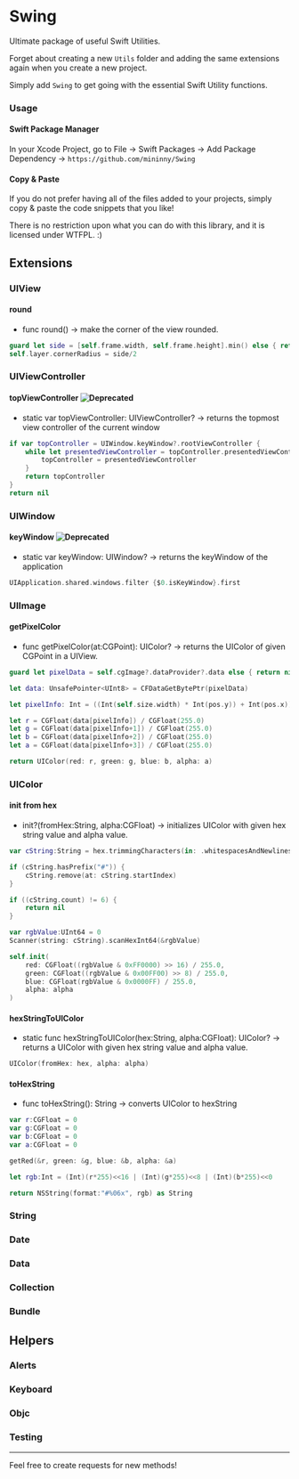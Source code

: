 # Swing

Ultimate package of useful Swift Utilities. 

Forget about creating a new `Utils` folder and adding the same extensions again when you create a new project. 

Simply add `Swing` to get going with the essential Swift Utility functions.

### Usage

#### Swift Package Manager
In your Xcode Project, go to File -> Swift Packages -> Add Package Dependency -> `https://github.com/mininny/Swing`

#### Copy & Paste
If you do not prefer having all of the files added to your projects, simply copy & paste the code snippets that you like! 

There is no restriction upon what you can do with this library, and it is licensed under WTFPL. :) 

## Extensions

### UIView
#### round
* func round() -> make the corner of the view rounded.
```swift
guard let side = [self.frame.width, self.frame.height].min() else { return }
self.layer.cornerRadius = side/2
```

### UIViewController
#### topViewController ![Deprecated](https://img.shields.io/badge/deprecated-iOS%2013.0-yellow.svg)
* static var topViewController: UIViewController? -> returns the topmost view controller of the current window 
```swift
if var topController = UIWindow.keyWindow?.rootViewController {
    while let presentedViewController = topController.presentedViewController {
        topController = presentedViewController
    }
    return topController
}
return nil
```

### UIWindow
#### keyWindow ![Deprecated](https://img.shields.io/badge/deprecated-iOS%2013.0-yellow.svg)
* static var keyWindow: UIWindow? -> returns the keyWindow of the application
```swift
UIApplication.shared.windows.filter {$0.isKeyWindow}.first
```

### UIImage
#### getPixelColor
* func getPixelColor(at:CGPoint): UIColor? -> returns the UIColor of given CGPoint in a UIView. 
```swift
guard let pixelData = self.cgImage?.dataProvider?.data else { return nil }

let data: UnsafePointer<UInt8> = CFDataGetBytePtr(pixelData)

let pixelInfo: Int = ((Int(self.size.width) * Int(pos.y)) + Int(pos.x)) * 4

let r = CGFloat(data[pixelInfo]) / CGFloat(255.0)
let g = CGFloat(data[pixelInfo+1]) / CGFloat(255.0)
let b = CGFloat(data[pixelInfo+2]) / CGFloat(255.0)
let a = CGFloat(data[pixelInfo+3]) / CGFloat(255.0)

return UIColor(red: r, green: g, blue: b, alpha: a)
```

### UIColor
#### init from hex
* init?(fromHex:String, alpha:CGFloat) -> initializes UIColor with given hex string value and alpha value.
```swift
var cString:String = hex.trimmingCharacters(in: .whitespacesAndNewlines).uppercased()

if (cString.hasPrefix("#")) {
    cString.remove(at: cString.startIndex)
}

if ((cString.count) != 6) {
    return nil
}

var rgbValue:UInt64 = 0
Scanner(string: cString).scanHexInt64(&rgbValue)

self.init(
    red: CGFloat((rgbValue & 0xFF0000) >> 16) / 255.0,
    green: CGFloat((rgbValue & 0x00FF00) >> 8) / 255.0,
    blue: CGFloat(rgbValue & 0x0000FF) / 255.0,
    alpha: alpha
)
```

#### hexStringToUIColor
* static func hexStringToUIColor(hex:String, alpha:CGFloat): UIColor? -> returns a UIColor with given hex string value and alpha value. 
```swift
UIColor(fromHex: hex, alpha: alpha)
```

#### toHexString
* func toHexString(): String -> converts UIColor to hexString
```swift
var r:CGFloat = 0
var g:CGFloat = 0
var b:CGFloat = 0
var a:CGFloat = 0

getRed(&r, green: &g, blue: &b, alpha: &a)

let rgb:Int = (Int)(r*255)<<16 | (Int)(g*255)<<8 | (Int)(b*255)<<0

return NSString(format:"#%06x", rgb) as String
```

### String

### Date

### Data

### Collection

### Bundle

## Helpers

### Alerts

### Keyboard

### Objc

### Testing

--- 

Feel free to create requests for new methods!
